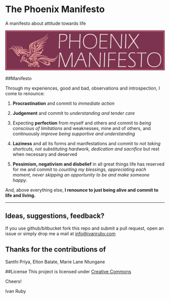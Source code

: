 The Phoenix Manifesto
================

A manifesto about attitude towards life

![Phoenix Manifesto Logo](https://github.com/ivanruby/phoenixmanifesto/blob/master/assets/logo.jpg)

##Manifesto

Through my experiences, good and bad, observations and introspection, I come to renounce:

1. **Procrastination** and commit to *immediate action*

2. **Judgement** and commit to *understanding and tender care*

3. Expecting **perfection** from myself and others and commit to *being conscious of limitations* and weaknesses, mine and of others, and continuously *improve being supportive and understanding*

4. **Laziness** and all its forms and manifestations and commit to *not taking shortcuts, not substituting hardwork, dedication and sacrifice* but rest when necessary and deserved

5. **Pessimism, negativism and disbelief** in all great things life has reserved for me and commit to *counting my blessings, appreciating each moment, never skipping an opportunity to be and make someone happy*.


And, above everything else, **I renounce to just being alive and commit to life and living.**

***

## Ideas, suggestions, feedback?
If you use github/bitbucket fork this repo and submit a pull request, open an issue or simply drop me a mail at info@ivanruby.com


## Thanks for the contributions of
Santhi Priya, Elton Balate, Marie Lane Ntungane


##License
This project is licensed under [Creative Commons](http://creativecommons.org/licenses/by-nc-sa/4.0/)

Cheers!

Ivan Ruby